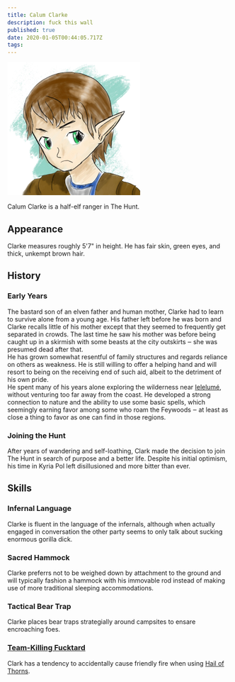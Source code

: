 ```yaml
---
title: Calum Clarke
description: fuck this wall
published: true
date: 2020-01-05T00:44:05.717Z
tags: 
---
```


<img src="https://raw.githubusercontent.com/halomademeapc/neeark-content/master/assets/people/clarke.jpg" style="max-width: 300px" alt="Calum Clarke" />

Calum Clarke is a half-elf ranger in The Hunt.

## Appearance
Clarke measures roughly 5'7" in height.  He has fair skin, green eyes, and thick, unkempt brown hair.  

## History
### Early Years
The bastard son of an elven father and human mother, Clarke had to learn to survive alone from a young age.  His father left before he was born and Clarke recalls little of his mother except that they seemed to frequently get separated in crowds.  The last time he saw his mother was before being caught up in a skirmish with some beasts at the city outskirts ‒ she was presumed dead after that.  
He has grown somewhat resentful of family structures and regards reliance on others as weakness.  He is still willing to offer a helping hand and will resort to being on the receiving end of such aid, albeit to the detriment of his own pride.  
He spent many of his years alone exploring the wilderness near [Ielelumé](/locations/ielelume), without venturing too far away from the coast. He developed a strong connection to nature and the ability to use some basic spells, which seemingly earning favor among some who roam the Feywoods ‒ at least as close a thing to favor as one can find in those regions.

### Joining the Hunt
After years of wandering and self-loathing, Clark made the decision to join The Hunt in search of purpose and a better life.  Despite his initial optimism, his time in Kyria Pol left disillusioned and more bitter than ever.  

## Skills
### Infernal Language
Clarke is fluent in the language of the infernals, although when actually engaged in conversation the other party seems to only talk about sucking enormous gorilla dick.  

### Sacred Hammock
Clarke preferrs not to be weighed down by attachment to the ground and will typically fashion a hammock with his immovable rod instead of making use of more traditional sleeping accommodations.  

### Tactical Bear Trap
Clarke places bear traps strategially around campsites to ensare encroaching foes.

### [Team-Killing Fucktard](https://www.youtube.com/watch?v=08xYvO4iI_Y)
Clark has a tendency to accidentally cause friendly fire when using [Hail of Thorns](https://www.dnd-spells.com/spell/hail-of-thorns).
